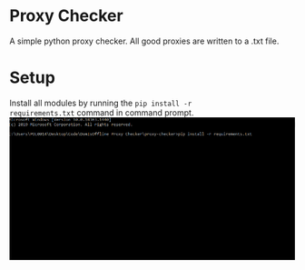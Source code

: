 # Proxy Checker
A simple python proxy checker. All good proxies are written to a .txt file.
# Setup
Install all modules by running the <code>pip install -r requirements.txt</code> command in command prompt.
![Tux, the Linux mascot](/images/requirements.png)